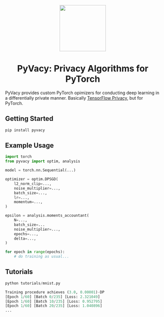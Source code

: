 <div align="center">
    <img src="assets/logo.png" width="150px"><br>
    <h1>PyVacy: Privacy Algorithms for PyTorch</h1>
</div>

PyVacy provides custom PyTorch opimizers for conducting deep learning in a differentially private manner. Basically <a href="https://github.com/tensorflow/privacy">TensorFlow Privacy</a>, but for PyTorch.

## Getting Started

```bash
pip install pyvacy
```

## Example Usage

```python
import torch
from pyvacy import optim, analysis

model = torch.nn.Sequential(...)

optimizer = optim.DPSGD(
    l2_norm_clip=...,
    noise_multiplier=...,
    batch_size=...,
    lr=...,
    momentum=...,
)

epsilon = analysis.moments_accountant(
    N=...,
    batch_size=...
    noise_multiplier=...,
    epochs=...,
    delta=...,
)

for epoch in range(epochs):
    # do training as usual...
```

## Tutorials

```python
python tutorials/mnist.py

Training procedure achieves (3.0, 0.00001)-DP
[Epoch 1/60] [Batch 0/235] [Loss: 2.321049]
[Epoch 1/60] [Batch 10/235] [Loss: 0.952795]
[Epoch 1/60] [Batch 20/235] [Loss: 1.040896]
...
```
